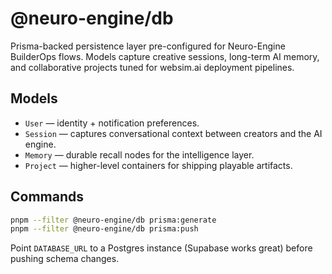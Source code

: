 # @neuro-engine/db

Prisma-backed persistence layer pre-configured for Neuro-Engine BuilderOps flows. Models capture
creative sessions, long-term AI memory, and collaborative projects tuned for websim.ai deployment
pipelines.

## Models

- `User` — identity + notification preferences.
- `Session` — captures conversational context between creators and the AI engine.
- `Memory` — durable recall nodes for the intelligence layer.
- `Project` — higher-level containers for shipping playable artifacts.

## Commands

```bash
pnpm --filter @neuro-engine/db prisma:generate
pnpm --filter @neuro-engine/db prisma:push
```

Point `DATABASE_URL` to a Postgres instance (Supabase works great) before pushing schema changes.
